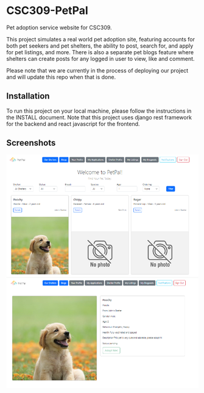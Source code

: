 # CSC309-PetPal
Pet adoption service website for CSC309. 

This project simulates a real world pet adoption site, featuring accounts for both pet seekers and pet shelters, the ability to post, search for, and apply for pet listings, and more. There is also a separate pet blogs feature where shelters can create posts for any logged in user to view, like and comment.

Please note that we are currently in the process of deploying our project and will update this repo when that is done.

## Installation

To run this project on your local machine, please follow the instructions in the INSTALL document. Note that this project uses django rest framework for the backend and react javascript for the frontend.

## Screenshots

<img src="screenshots/PetPal_Screenshot_1.png" width="800" alt="home page"/>

<img src="screenshots/PetPal_Screenshot_2.png" width="800" alt="home page"/>




